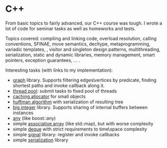 # C++

From basic topics to fairly advanced, our C++ course was tough. I wrote a lot of code for seminar tasks as well as homeworks and tests.

Topics covered: compiling and linking code, overload resolution, calling conventions, SFINAE, move semantics, decltype, metaprogramming, variadic templates, ,
visitor and singleton design patterns, multithreading, serialization, static and dynamic libraries, memory management, smart pointers, 
exception guarantees, ... .

Interesting tasks (with links to my implementation):
- [graph](https://github.com/ItsLastDay/academic_university_2016-2018/tree/master/C%2B%2B/semester_2/hw1/src) library. Supports filtering edges\vertices by predicate, finding shortest paths and invoke callback along it.
- [thread pool](https://github.com/ItsLastDay/academic_university_2016-2018/tree/master/C%2B%2B/semester_2/hw3/src): submit tasks to fixed pool of threads
- [caching allocator](https://github.com/ItsLastDay/academic_university_2016-2018/blob/master/C%2B%2B/semester_2/exam2/src/au_allocator.h) for small objects
- [huffman algorithm](https://github.com/ItsLastDay/academic_university_2016-2018/tree/master/C%2B%2B/semester_1/hw1/src) with serialization of resulting tree
- [big integer](https://github.com/ItsLastDay/academic_university_2016-2018/tree/master/C%2B%2B/semester_1/hw2) library. Supports sharing of internal buffers between instances
- [any](https://github.com/ItsLastDay/academic_university_2016-2018/tree/master/C%2B%2B/semester_1/hw3/src) (like boost::any)
- simple [associative array](https://github.com/ItsLastDay/academic_university_2016-2018/blob/master/C%2B%2B/semester_1/test_3/src/au_map.h) (like std::map), but with worse complexity
- simple [deque](https://github.com/ItsLastDay/academic_university_2016-2018/blob/master/C%2B%2B/semester_1/test_4/src/deque.h) with strict requirements to time\space complexity
- simple [signal](https://github.com/ItsLastDay/academic_university_2016-2018/blob/master/C%2B%2B/semester_2/test_5/3/src/signal.hpp) library: register and invoke callbacks
- simple [serialization](https://github.com/ItsLastDay/academic_university_2016-2018/blob/master/C%2B%2B/semester_2/test_6/src/serialize_args.hpp) library
